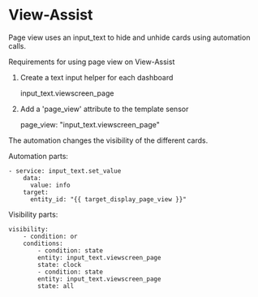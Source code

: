 # View-Assist

Page view uses an input_text to hide and unhide cards using automation calls.

Requirements for using page view on View-Assist

1. Create a text input helper for each dashboard  

    input_text.viewscreen_page


2. Add a 'page_view' attribute to the template sensor

    page_view: "input_text.viewscreen_page"



The automation changes the visibility of the different cards.

Automation parts:

```
- service: input_text.set_value
    data:
      value: info
    target:
      entity_id: "{{ target_display_page_view }}"
```

Visibility parts:

    visibility:
        - condition: or
        conditions:
            - condition: state
            entity: input_text.viewscreen_page
            state: clock
            - condition: state
            entity: input_text.viewscreen_page
            state: all    
